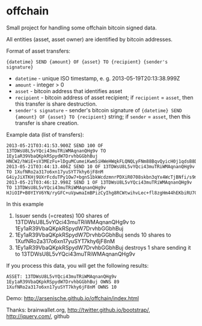 offchain
========

Small project for handling some offchain bitcoin signed data.

All entities (asset, asset owner) are identified by bitcoin addresses.

Format of asset transfers:

    {datetime} SEND {amount} OF {asset} TO {recipient} {sender's signature}

* `datetime` - unique ISO timestamp, e. g. 2013-05-19T20:13:38.999Z
* `amount` - integer > 0
* `asset` - bitcoin address that identifies asset
* `recipient` - bitcoin address of asset recipient; if `recipient` = `asset`, then this transfer is share destruction.
* `sender's signature` - sender's bitcoin signature of `{datetime} SEND {amount} OF {asset} TO {recipient}` string; if `sender` = `asset`, then this transfer is share creation.

Example data (list of transfers):

    2013-05-21T03:41:53.900Z SEND 100 OF 13TDWsU8L5vYQci43muTRiWMAqnanQHg9v TO 1Ey1aR39VbaQKpkRSpydW7DrvhbGGbhBuj HNCW2/hWiE+sV3MEzFu+lDguMCumeiKwm5iHWeHWqkFLQNQLyFNm88BqvQyicH0j1qdsB8DKRCP6bYtWG//rkgk=
    2013-05-21T03:44:13.406Z SEND 10 OF 13TDWsU8L5vYQci43muTRiWMAqnanQHg9v TO 1XufNRo2a317o6xn17yuSYT7khy6jF8nM G4iyJiXTKHj9UXrFcduTPy1Ow7+bgnS1bkWcdzmnrPDXiR0708skbn3qYx4WcTjBNfi/s9mddUrNYg5wv2L4KXI=
    2013-05-21T03:46:12.998Z SEND 1 OF 13TDWsU8L5vYQci43muTRiWMAqnanQHg9v TO 13TDWsU8L5vYQci43muTRiWMAqnanQHg9v HJiOIP+B0YIYV6YN/ryGFC+uVpwmaImBPizCyIhg8RCWtwihvLec+fl8zgHm44hEKbiRU7G8A72CIo4tBFIX8/s=

In this example 
  1. Issuer sends (=creates) 100 shares of 13TDWsU8L5vYQci43muTRiWMAqnanQHg9v to 1Ey1aR39VbaQKpkRSpydW7DrvhbGGbhBuj
  2. 1Ey1aR39VbaQKpkRSpydW7DrvhbGGbhBuj sends 10 shares to 1XufNRo2a317o6xn17yuSYT7khy6jF8nM 
  3. 1Ey1aR39VbaQKpkRSpydW7DrvhbGGbhBuj destroys 1 share sending it to 13TDWsU8L5vYQci43muTRiWMAqnanQHg9v

If you process this data, you will get the following results:

    ASSET: 13TDWsU8L5vYQci43muTRiWMAqnanQHg9v
    1Ey1aR39VbaQKpkRSpydW7DrvhbGGbhBuj OWNS 89
    1XufNRo2a317o6xn17yuSYT7khy6jF8nM OWNS 10

Demo: http://arsenische.github.io/offchain/index.html

Thanks: brainwallet.org, http://twitter.github.io/bootstrap/, http://jquery.com/, github